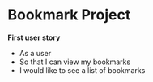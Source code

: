 # Bookmark Project

**First user story**
- As a user
- So that I can view my bookmarks
- I would like to see a list of bookmarks